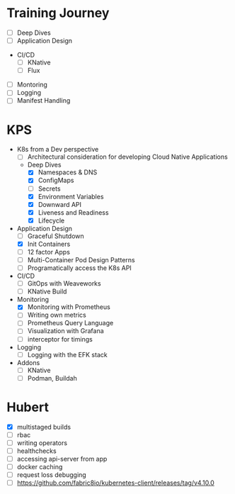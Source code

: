 # Training Journey
* [ ] Deep Dives
* [ ] Application Design
* CI/CD
  * [ ] KNative
  * [ ] Flux
* [ ] Montoring
* [ ] Logging
* [ ] Manifest Handling

# KPS
* K8s from a Dev perspective
  * [ ] Architectural consideration for developing Cloud Native Applications
  * Deep Dives
    * [x] Namespaces & DNS
    * [x] ConfigMaps 
    * [ ] Secrets
    * [x] Environment Variables
    * [x] Downward API
    * [x] Liveness and Readiness
    * [x] Lifecycle
* Application Design
  * [ ] Graceful Shutdown
  * [x] Init Containers
  * [ ] 12 factor Apps
  * [ ] Multi-Container Pod Design Patterns
  * [ ] Programatically access the K8s API
* CI/CD
  * [ ] GitOps with Weaveworks
  * [ ] KNative Build
* Monitoring
  * [x] Monitoring with Prometheus
  * [ ] Writing own metrics
  * [ ] Prometheus Query Language
  * [ ] Visualization with Grafana
  * [ ] interceptor for timings
* Logging
  * [ ] Logging with the EFK stack
* Addons
  * [ ] KNative
  * [ ] Podman, Buildah

# Hubert
* [x] multistaged builds
* [ ] rbac
* [ ] writing operators
* [ ] healthchecks
* [ ] accessing api-server from app
* [ ] docker caching
* [ ] request loss debugging
* [ ] https://github.com/fabric8io/kubernetes-client/releases/tag/v4.10.0
